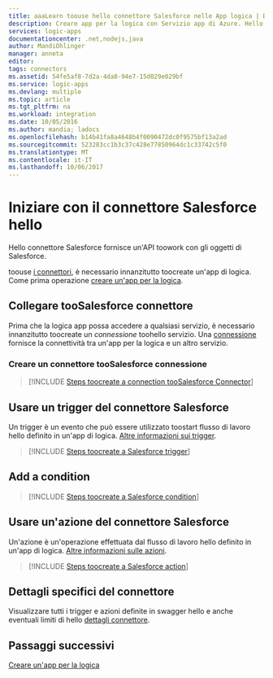 ```yaml
---
title: aaaLearn toouse hello connettore Salesforce nelle App logica | Documenti Microsoft
description: Creare app per la logica con Servizio app di Azure. Hello connettore Salesforce fornisce un'API toowork con gli oggetti di Salesforce.
services: logic-apps
documentationcenter: .net,nodejs,java
author: MandiOhlinger
manager: anneta
editor: 
tags: connectors
ms.assetid: 54fe5af8-7d2a-4da8-94e7-15d029e029bf
ms.service: logic-apps
ms.devlang: multiple
ms.topic: article
ms.tgt_pltfrm: na
ms.workload: integration
ms.date: 10/05/2016
ms.author: mandia; ladocs
ms.openlocfilehash: b14b41fa8a4648b4f0090472dc0f9575bf13a2ad
ms.sourcegitcommit: 523283cc1b3c37c428e77850964dc1c33742c5f0
ms.translationtype: MT
ms.contentlocale: it-IT
ms.lasthandoff: 10/06/2017
---
```

# <a name="get-started-with-hello-salesforce-connector"></a>Iniziare con il connettore Salesforce hello
Hello connettore Salesforce fornisce un'API toowork con gli oggetti di Salesforce.

toouse [i connettori](apis-list.md), è necessario innanzitutto toocreate un'app di logica. Come prima operazione [creare un'app per la logica](../logic-apps/logic-apps-create-a-logic-app.md).

## <a name="connect-toosalesforce-connector"></a>Collegare tooSalesforce connettore
Prima che la logica app possa accedere a qualsiasi servizio, è necessario innanzitutto toocreate un *connessione* toohello servizio. Una [connessione](connectors-overview.md) fornisce la connettività tra un'app per la logica e un altro servizio.  

### <a name="create-a-connection-toosalesforce-connector"></a>Creare un connettore tooSalesforce connessione
> [!INCLUDE [Steps toocreate a connection tooSalesforce Connector](../../includes/connectors-create-api-salesforce.md)]
> 
> 

## <a name="use-a-salesforce-connector-trigger"></a>Usare un trigger del connettore Salesforce
Un trigger è un evento che può essere utilizzato toostart flusso di lavoro hello definito in un'app di logica. [Altre informazioni sui trigger](../logic-apps/logic-apps-what-are-logic-apps.md#logic-app-concepts).

> [!INCLUDE [Steps toocreate a Salesforce trigger](../../includes/connectors-create-api-salesforce-trigger.md)]
> 
> 

## <a name="add-a-condition"></a>Add a condition
> [!INCLUDE [Steps toocreate a Salesforce condition](../../includes/connectors-create-api-salesforce-condition.md)]
> 
> 

## <a name="use-a-salesforce-connector-action"></a>Usare un'azione del connettore Salesforce
Un'azione è un'operazione effettuata dal flusso di lavoro hello definito in un'app di logica. [Altre informazioni sulle azioni](../logic-apps/logic-apps-what-are-logic-apps.md#logic-app-concepts).

> [!INCLUDE [Steps toocreate a Salesforce action](../../includes/connectors-create-api-salesforce-action.md)]
> 
> 

## <a name="connector-specific-details"></a>Dettagli specifici del connettore

Visualizzare tutti i trigger e azioni definite in swagger hello e anche eventuali limiti di hello [dettagli connettore](/connectors/salesforce/). 

## <a name="next-steps"></a>Passaggi successivi
[Creare un'app per la logica](../logic-apps/logic-apps-create-a-logic-app.md)

